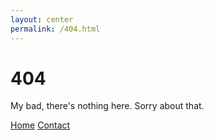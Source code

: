 ```yaml
---
layout: center
permalink: /404.html
---
```


# 404

My bad, there's nothing here. Sorry about that.

<div class="mt3">
  <a href="{{ site.baseurl }}/" class="button button-blue button-big">Home</a>
  <a href="{{ site.baseurl }}/contact/" class="button button-blue button-big">Contact</a>
</div>
